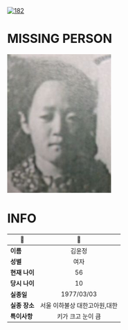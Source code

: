 [![182](https://img.shields.io/badge/%EC%8B%A4%EC%A2%85%EC%8B%A0%EA%B3%A0%EB%8A%94%20%EA%B5%AD%EB%B2%88%EC%97%86%EC%9D%B4-182-blue)](http://safe182.go.kr/index.do)

# MISSING PERSON

<img src="./missing_person.jpg">

# INFO

|🔑|💎|
|--|:--:|
|**이름**|김윤정|
|**성별**|여자|
|**현재 나이**|56|
|**당시 나이**|10|
|**실종일**|1977/03/03|
|**실종 장소**|서울 이하불상 대한고아원,대한 |
|**특이사항**|키가 크고 눈이 큼|
